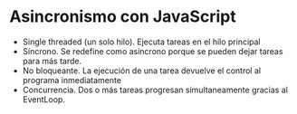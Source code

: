 # Asincronismo con JavaScript
- Single threaded (un solo hilo). Ejecuta tareas en el hilo principal
- Síncrono. Se redefine como asíncrono porque se pueden dejar tareas para más tarde.
- No bloqueante. La ejecución de una tarea devuelve el control al programa inmediatamente
- Concurrencia. Dos o más tareas progresan simultaneamente gracias al EventLoop.